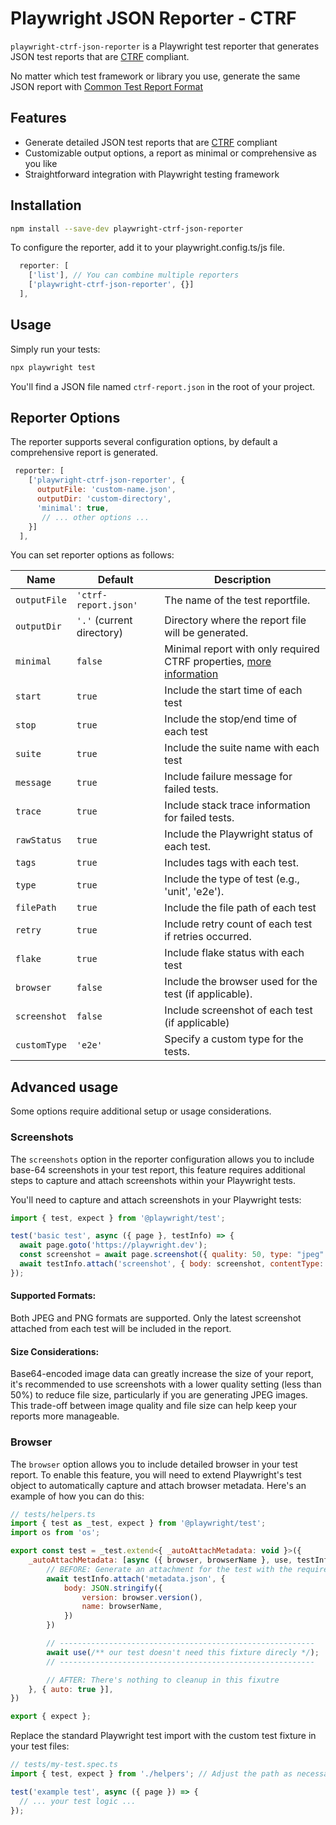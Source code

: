 # Playwright JSON Reporter - CTRF

`playwright-ctrf-json-reporter` is a Playwright test reporter that generates JSON test reports that are [CTRF](https://ctrf.io) compliant.

No matter which test framework or library you use, generate the same JSON report with [Common Test Report Format](https://ctrf.io)

## Features

- Generate detailed JSON test reports that are [CTRF](https://ctrf.io) compliant
- Customizable output options, a report as minimal or comprehensive as you like
- Straightforward integration with Playwright testing framework

## Installation

``` bash
npm install --save-dev playwright-ctrf-json-reporter
```

To configure the reporter, add it to your playwright.config.ts/js file.

``` javascript
  reporter: [
    ['list'], // You can combine multiple reporters
    ['playwright-ctrf-json-reporter', {}]
  ],
```

## Usage

Simply run your tests:

``` bash
npx playwright test
```

You'll find a JSON file named `ctrf-report.json` in the root of your project.

## Reporter Options

The reporter supports several configuration options, by default a comprehensive report is generated. 

``` javascript
 reporter: [
    ['playwright-ctrf-json-reporter', { 
      outputFile: 'custom-name.json', 
      outputDir: 'custom-directory', 
      'minimal': true,
       // ... other options ...
    }]
  ],
  ```

You can set reporter options as follows:


| Name            | Default             | Description |
|-----------------|---------------------|-------------|
| `outputFile`    | `'ctrf-report.json'` | The name of the test reportfile.                                     |
| `outputDir`     | `'.'` (current directory) | Directory where the report file will be generated. |
| `minimal`       | `false`             | Minimal report with only required CTRF properties, [more information](https://ctrf.io/docs/schema/examples#required-properties-only) |
| `start`         | `true`              | Include the start time of each test |
| `stop`          | `true`              | Include the stop/end time of each test |
| `suite`         | `true`              | Include the suite name with each test |
| `message`       | `true`              | Include failure message for failed tests. |
| `trace`         | `true`              | Include stack trace information for failed tests. |
| `rawStatus`     | `true`              | Include the Playwright status of each test. |
| `tags`          | `true`              | Includes tags with each test.   |
| `type`          | `true`              | Include the type of test (e.g., 'unit', 'e2e'). |
| `filePath`      | `true`              | Include the file path of each test |
| `retry`         | `true`              | Include retry count of each test if retries occurred. |
| `flake`         | `true`              | Include flake status with each test |
| `browser`       | `false`             | Include the browser used for the test (if applicable). |
| `screenshot`    | `false`             | Include screenshot of each test (if applicable) |
| `customType`    | `'e2e'`             | Specify a custom type for the tests.           |

## Advanced usage

Some options require additional setup or usage considerations.

### Screenshots

The `screenshots` option in the reporter configuration allows you to include base-64 screenshots in your test report, this feature requires additional steps to capture and attach screenshots within your Playwright tests.

You'll need to capture and attach screenshots in your Playwright tests:

``` javascript
import { test, expect } from '@playwright/test';

test('basic test', async ({ page }, testInfo) => {
  await page.goto('https://playwright.dev');
  const screenshot = await page.screenshot({ quality: 50, type: "jpeg" });
  await testInfo.attach('screenshot', { body: screenshot, contentType: 'image/jpeg' });
});
```

#### Supported Formats:
Both JPEG and PNG formats are supported. Only the latest screenshot attached from each test will be included in the report.

#### Size Considerations:
Base64-encoded image data can greatly increase the size of your report, it's recommended to use screenshots with a lower quality setting (less than 50%) to reduce file size, particularly if you are generating JPEG images. This trade-off between image quality and file size can help keep your reports more manageable.

### Browser
The `browser` option allows you to include detailed browser in your test report. To enable this feature, you will need to extend Playwright's test object to automatically capture and attach browser metadata. Here's an example of how you can do this:


``` javascript
// tests/helpers.ts
import { test as _test, expect } from '@playwright/test';
import os from 'os';

export const test = _test.extend<{ _autoAttachMetadata: void }>({
    _autoAttachMetadata: [async ({ browser, browserName }, use, testInfo) => {
        // BEFORE: Generate an attachment for the test with the required info
        await testInfo.attach('metadata.json', {
            body: JSON.stringify({
                version: browser.version(),
                name: browserName,
            })
        })

        // ---------------------------------------------------------
        await use(/** our test doesn't need this fixture direcly */);
        // ---------------------------------------------------------

        // AFTER: There's nothing to cleanup in this fixutre
    }, { auto: true }],
})

export { expect };
```

Replace the standard Playwright test import with the custom test fixture in your test files:

``` javascript
// tests/my-test.spec.ts
import { test, expect } from './helpers'; // Adjust the path as necessary

test('example test', async ({ page }) => {
  // ... your test logic ...
});

```
